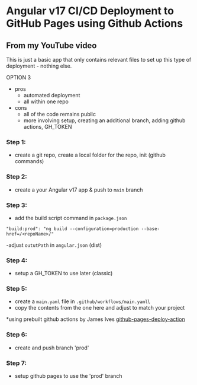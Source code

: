 # Angular v17 CI/CD Deployment to GitHub Pages using Github Actions

## From my YouTube video 

This is just a basic app that only contains relevant files to set up this type of deployment - nothing else.

OPTION 3 
- pros 
  - automated deployment
  - all within one repo
- cons 
  - all of the code remains public
  - more involving setup, creating an additional branch, adding github actions, GH_TOKEN


### Step 1: 
- create a git repo, create a local folder for the repo, init (github commands)

### Step 2: 
- create a your Angular v17 app & push to `main` branch 

### Step 3:
- add the build script command in `package.json`

`"build:prod": "ng build --configuration=production --base-href=/<repoName>/"`

-adjust `oututPath` in `angular.json` (dist)

### Step 4:
- setup a GH_TOKEN to use later (classic)

### Step 5:
- create a `main.yaml` file in `.github/workflows/main.yaml`\
- copy the contents from the one here and adjust to match your project

*using prebuilt github actions by James Ives [github-pages-deploy-action](https://github.com/JamesIves/github-pages-deploy-action)

### Step 6:
- create and push branch 'prod'

### Step 7: 
- setup github pages to use the 'prod' branch


